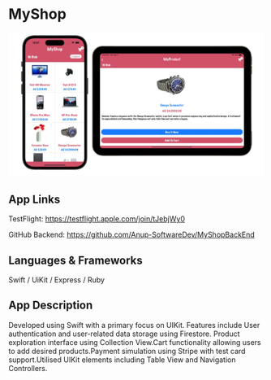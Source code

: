 # MyShop
![Screenshot of the app](ReadmePics/MyShopFront.jpg)

## App Links

TestFlight: https://testflight.apple.com/join/tJebjWy0

GitHub Backend: https://github.com/Anup-SoftwareDev/MyShopBackEnd

## Languages & Frameworks

Swift / UiKit / Express / Ruby

## App Description

Developed using Swift with a primary focus on UIKit. Features include User authentication and user-related data storage using Firestore. Product exploration interface using Collection View.Cart functionality allowing users to add desired products.Payment simulation using Stripe with test card support.Utilised UIKit elements including Table View and Navigation Controllers.

